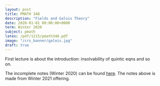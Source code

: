```yaml
---
layout: post
title: PMATH 348
description: "Fields and Galois Theory"
date: 2020-01-01 00:00:00+0000
term: Winter 2020
subject: pmath
latex: /pdf/1215/pmath348.pdf
image: "/crs_banner/galois.jpg"
draft: true
---
```


First lecture is about the introduction: insolvability of quintic eqns and so on.

The incomplete notes (Winter 2020) can be found [here](/pdf/1201/pmath348.pdf). The notes above is made from Winter 2021 offering.
